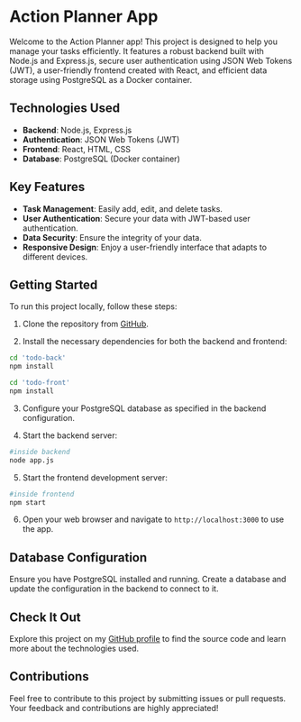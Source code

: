 # Action Planner App

Welcome to the Action Planner app! This project is designed to help you manage your tasks efficiently. It features a robust backend built with Node.js and Express.js, secure user authentication using JSON Web Tokens (JWT), a user-friendly frontend created with React, and efficient data storage using PostgreSQL as a Docker container.

## Technologies Used

- **Backend**: Node.js, Express.js
- **Authentication**: JSON Web Tokens (JWT)
- **Frontend**: React, HTML, CSS
- **Database**: PostgreSQL (Docker container)

## Key Features

- **Task Management**: Easily add, edit, and delete tasks.
- **User Authentication**: Secure your data with JWT-based user authentication.
- **Data Security**: Ensure the integrity of your data.
- **Responsive Design**: Enjoy a user-friendly interface that adapts to different devices.

## Getting Started

To run this project locally, follow these steps:

1. Clone the repository from [GitHub](https://github.com/your-username/your-repo).

2. Install the necessary dependencies for both the backend and frontend:

```bash
cd 'todo-back'
npm install
```
```bash
cd 'todo-front'
npm install
```

3. Configure your PostgreSQL database as specified in the backend configuration.

4. Start the backend server:
```bash
#inside backend  
node app.js
```

5. Start the frontend development server:
```bash
#inside frontend
npm start
```

6. Open your web browser and navigate to `http://localhost:3000` to use the app.

## Database Configuration

Ensure you have PostgreSQL installed and running. Create a database and update the configuration in the backend to connect to it.

## Check It Out

Explore this project on my [GitHub profile](https://github.com/Sundesh7/Todo-List) to find the source code and learn more about the technologies used.

## Contributions

Feel free to contribute to this project by submitting issues or pull requests. Your feedback and contributions are highly appreciated!
